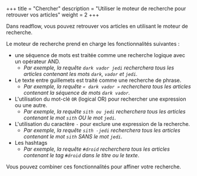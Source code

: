 +++
title = "Chercher"
description = "Utiliser le moteur de recherche pour retrouver vos articles"
weight = 2
+++

Dans readflow, vous pouvez retrouver vos articles en utilisant le moteur de recherche.

Le moteur de recherche prend en charge les fonctionnalités suivantes :

- une séquence de mots est traitée comme une recherche logique avec un opérateur AND.
  - *Par exemple, la requête `dark vador jedi` recherchera tous les articles contenant les mots `dark`, `vador` et `jedi`.*
- Le texte entre guillemets est traité comme une recherche de phrase.
  - *Par exemple, la requête `« dark vador »` recherchera tous les articles contenant la séquence de mots `dark vador`.*
- L'utilisation du mot-clé `OR` (logical OR) pour rechercher une expression ou une autre.
  - *Par exemple, la requête `sith ou jedi` recherchera tous les articles contenant le mot `sith` OU le mot `jedi`.*
- L'utilisation du caractère `-` pour exclure une expression de la recherche.
  - *Par exemple, la requête `sith -jedi` recherchera tous les articles contenant le mot `sith` SANS le mot `jedi`.*
- Les hashtags
  - *Par exemple, la requête `#droid` recherchera tous les articles contenant le tag `#droid` dans le titre ou le texte*.

Vous pouvez combiner ces fonctionnalités pour affiner votre recherche.
